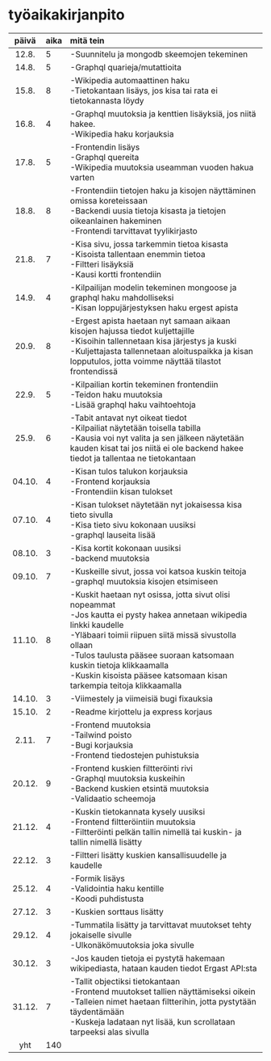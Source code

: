 # työaikakirjanpito

| päivä | aika | mitä tein  |
| :----:|:-----| :-----|
| 12.8. | 5    | -Suunnitelu ja mongodb skeemojen tekeminen |
| 14.8. | 5    | -Graphql quarieja/mutattioita  |
| 15.8. | 8    | -Wikipedia automaattinen haku<br/>-Tietokantaan lisäys, jos kisa tai rata ei tietokannasta löydy|
| 16.8. | 4    | -Graphql muutoksia ja kenttien lisäyksiä, jos niitä hakee.<br/>-Wikipedia haku korjauksia|
| 17.8. | 5    | -Frontendin lisäys<br/>-Graphql quereita<br/>-Wikipedia muutoksia useamman vuoden hakua varten|
| 18.8. | 8    | -Frontendiin tietojen haku ja kisojen näyttäminen omissa koreteissaan<br/>-Backendi uusia tietoja kisasta ja tietojen oikeanlainen hakeminen<br/>-Frontendi tarvittavat tyylikirjasto|
| 21.8. | 7    | -Kisa sivu, jossa tarkemmin tietoa kisasta<br/>-Kisoista tallentaan enemmin tietoa<br/>-Filtteri lisäyksiä<br/>-Kausi kortti frontendiin|
| 14.9. | 4    | -Kilpailijan modelin tekeminen mongoose ja graphql haku mahdolliseksi<br/>-Kisan loppujärjestyksen haku ergest apista <br/>|
| 20.9. | 8    | -Ergest apista haetaan nyt samaan aikaan kisojen hajussa tiedot kuljettajille<br/>-Kisoihin tallennetaan kisa järjestys ja kuski <br/>-Kuljettajasta tallennetaan aloituspaikka ja kisan lopputulos, jotta voimme näyttää tilastot frontendissä <br/>|
| 22.9. | 5    | -Kilpailian kortin tekeminen frontendiin<br/>-Teidon haku muutoksia<br/>-Lisää graphql haku vaihtoehtoja <br/>|
| 25.9. | 6    | -Tabit antavat nyt oikeat tiedot<br/>-Kilpailiat näytetään toisella tabilla<br/>-Kausia voi nyt valita ja sen jälkeen näytetään kauden kisat tai jos niitä ei ole backend hakee tiedot ja tallentaa ne tietokantaan <br/>|
| 04.10. | 4    | -Kisan tulos talukon korjauksia <br/>-Frontend korjauksia <br/> -Frontendiin kisan tulokset|
| 07.10. | 4    | -Kisan tulokset näytetään nyt jokaisessa kisa tieto sivulla <br/>-Kisa tieto sivu kokonaan uusiksi <br/> -graphql lauseita lisää|
| 08.10. | 3    | -Kisa kortit kokonaan uusiksi <br/>-backend muutoksia |
| 09.10. | 7    | -Kuskeille sivut, jossa voi katsoa kuskin teitoja <br/>-graphql muutoksia kisojen etsimiseen|
| 11.10. | 8    | -Kuskit haetaan nyt osissa, jotta sivut olisi nopeammat <br/>-Jos kautta ei pysty hakea annetaan wikipedia linkki kaudelle <br/>-Yläbaari toimii riipuen siitä missä sivustolla ollaan <br/>-Tulos taulusta pääsee suoraan katsomaan kuskin tietoja klikkaamalla <br/>-Kuskin kisoista pääsee katsomaan kisan tarkempia teitoja klikkaamalla |
| 14.10. | 3    | -Viimestely ja viimeisiä bugi fixauksia |
| 15.10. | 2    | -Readme kirjottelu ja express korjaus |
| 2.11. | 7    | -Frontend muutoksia<br/> -Tailwind poisto <br/> -Bugi korjauksia <br/> -Frontend tiedostejen puhistuksia|
| 20.12. | 9    | -Frontend kuskien filtteröinti rivi<br/> -Graphql muutoksia kuskeihin <br/> -Backend kuskien etsintä muutoksia <br/> -Validaatio scheemoja|
| 21.12. | 4    | -Kuskin tietokannata kysely uusiksi<br/> -Frontend filtteröintiin muutoksia <br/> -Filtteröinti pelkän tallin nimellä tai kuskin- ja tallin nimellä lisätty  |
| 22.12. | 3    | -Filtteri lisätty kuskien kansallisuudelle ja kaudelle<br/>  |
| 25.12. | 4    | -Formik lisäys <br/>-Validointia haku kentille <br/>-Koodi puhdistusta <br/>  |
| 27.12. | 3    | -Kuskien sorttaus lisätty |
| 29.12. | 4    | -Tummatila lisätty ja tarvittavat muutokset tehty jokaiselle sivulle <br/> -Ulkonäkömuutoksia joka sivulle  |
| 30.12. | 3    | -Jos kauden tietoja ei pystytä hakemaan wikipediasta, hataan kauden tiedot Ergast API:sta|
| 31.12. | 7    | -Tallit objectiksi tietokantaan <br/> -Frontend muutokset tallien näyttämiseksi oikein <br/> -Talleien nimet haetaan filtterihin, jotta pystytään täydentämään <br/> -Kuskeja ladataan nyt lisää, kun scrollataan tarpeeksi alas sivulla|
| yht   | 140   | | 